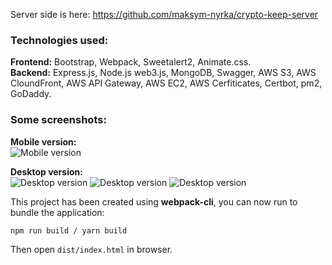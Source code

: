 Server side is here: https://github.com/maksym-nyrka/crypto-keep-server

### Technologies used:
**Frontend:** Bootstrap, Webpack, Sweetalert2, Animate.css.  
**Backend:** Express.js, Node.js web3.js, MongoDB, Swagger, AWS S3, AWS CloundFront, AWS API Gateway, AWS EC2, AWS Cerfiticates, Certbot, pm2, GoDaddy. 


### Some screenshots:
**Mobile version:**  
![Mobile version](https://crypto-keep-github-assets.s3.eu-central-1.amazonaws.com/Screenshot+2023-05-02+at+15.53.30.png)  

**Desktop version:**  
![Desktop version](https://crypto-keep-github-assets.s3.eu-central-1.amazonaws.com/desktop1.png)
![Desktop version](https://crypto-keep-github-assets.s3.eu-central-1.amazonaws.com/desktop_bitcoin.png)
![Desktop version](https://crypto-keep-github-assets.s3.eu-central-1.amazonaws.com/Screenshot+2023-05-09+at+12.18.32.png)



This project has been created using **webpack-cli**, you can now run to bundle the application:

```
npm run build / yarn build
```

Then open `dist/index.html` in browser.
